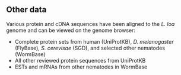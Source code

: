Other data
----------

Various protein and cDNA sequences have been aligned to the *L. loa*
genome and can be viewed on the genome browser:

-   Complete protein sets from human (UniProtKB), *D. melanogaster*
    (FlyBase), *S. cerevisae* (SGD), and selected other nematodes
    (WormBase)
-   All other reviewed protein sequences from UniProtKB
-   ESTs and mRNAs from other nematodes in WormBase
